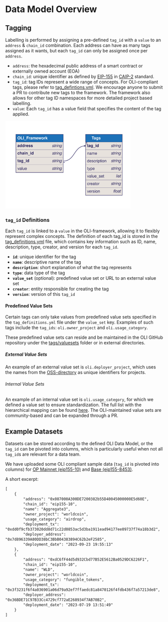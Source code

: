 # Data Model Overview

## Tagging
Labelling is performed by assigning a pre-defined `tag_id` with a `value` to an `address` & `chain_id` combination. Each address can have as many tags assigned as it wants, but each `tag_id` can only be assigned once per `address`.

* `address`: the hexadecimal public address of a smart contract or externally owned account (EOA)
* `chain_id`: unique identifier as defined by [EIP-155](https://github.com/ethereum/EIPs/blob/master/EIPS/eip-155.md) in [CAIP-2](https://github.com/ChainAgnostic/CAIPs/blob/main/CAIPs/caip-2.md) standard.
* `tag_id`: tag IDs represent a wide range of concepts. For OLI-compliant tags, please refer to [tag_defintions.yml](https://github.com/openlabelsinitiative/OLI/blob/main/data_model/tags/tag_definitions.yml). We encourage anyone to submit a PR to contribute new tags to the framework. The framework also allows for other tag ID namespaces for more detailed project based labelling. 
* `value`: Each `tag_id` has a value field that specifies the content of the tag applied.

<img src="img/data_model.svg" alt="Data Model" width="400">

### `tag_id` Definitions

Each `tag_id` is linked to a `value` in the OLI-framework, allowing it to flexibly represent complex concepts. The definition of each tag_id is stored in the [tag_definitions.yml](tags/tag_definitions.yml) file, which contains key information such as ID, name, description, type, creator, and version for each `tag_id`.

- **`id`**: unique identifier for the tag
- **`name`**: descriptive name of the tag
- **`description`**: short explanation of what the tag represents
- **`type`**: data type of the tag
- **`value_set`** (optional): predefined value set or URL to an external value set
- **`creator`**: entity responsible for creating the tag
- **`version`**: version of this `tag_id`

#### Predefined Value Sets
Certain tags can only take values from predefined value sets specified in the `tag_definitions.yml` file under the `value_set` key. Examples of such tags include the `tag_ids`: `oli.owner_project` and `oli.usage_category`. 

These predefined value sets can reside and be maintained in the OLI GitHub repository under the [tags/valuesets](tags/valuesets) folder or in external directories. 

##### External Value Sets
An example of an external value set is `oli.deployer_project`, which uses the names from the [OSS-directory](https://github.com/opensource-observer/oss-directory/tree/main) as unique identifiers for projects.

###### Internal Value Sets
An example of an internal value set is `oli.usage_category`, for which we defined a value set to ensure standardization. The full list with the hierarchical mapping can be found [here](https://github.com/openlabelsinitiative/OLI/blob/main/valuesets/category_definitions.yml). The OLI-maintained value sets are community-based and can be expanded through a PR.

## Example Datasets
Datasets can be stored according to the defined OLI Data Model, or the `tag_id` can be pivoted into columns, which is particularly useful when not all `tag_id`s are relevant for a data team.

We have uploaded some OLI compliant sample data (`tag_id` is pivoted into columns) for [OP Mainnet (eip155-10)](sample_data/op-mainnet_top_100_contracts_by_txcount_2024_07_24.json) and [Base (eip155-8453)](sample_data/base_top_100_contracts_by_txcount_2024_07_24.json).

A short excerpt:
```
[
    {
        "address": "0x087000A300DE7200382b55D40045000000E5d60E",
        "chain_id": "eip155-10",
        "name": "Aggregate3",
        "owner_project": "worldcoin",
        "usage_category": "airdrop",
        "deployment_tx": "0xdd0f9cfb373020dd8d71c22d0853ac5d3ba1911ead94177ee09737f74a18b3d2",
        "deployer_address": "0x7d896339A80DD38bC3BbB04383894C62b2eF2585",
        "deployment_date": "2023-09-23 19:55:13"
    },
    {
        "address": "0xdC6fF44d5d932Cbd77B52E5612Ba0529DC6226F1",
        "chain_id": "eip155-10",
        "name": "WLD",
        "owner_project": "worldcoin",
        "usage_category": "fungible_tokens",
        "deployment_tx": "0x3f3231f6f4a036901a06d79a92ef7ffaedc81a8470126f4fdb436f7a57213de8",
        "deployer_address": "0x36BDE71C97B33Cc4729cf772aE268934f7AB70B2",
        "deployment_date": "2023-07-19 13:51:49"
    }
]
```